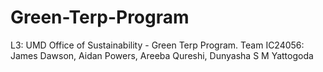 # Green-Terp-Program
L3: UMD Office of Sustainability -  Green Terp Program. Team IC24056: James Dawson, Aidan Powers, Areeba Qureshi, Dunyasha S M Yattogoda
